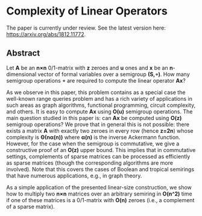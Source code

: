 # Complexity of Linear Operators

The paper is currently under review. See the latest version here: https://arxiv.org/abs/1812.11772.

## Abstract

Let **A** be an **n×n** 0/1-matrix with **z** zeroes and **u** ones and **x** be
an **n**-dimensional vector of formal variables over a semigroup **(S,∘)**.
How many semigroup operations **∘** are required to compute the linear operator **Ax**?

As we observe in this paper, this problem contains as a special case the well-known
range queries problem and has a rich variety of applications in such areas as graph
algorithms, functional programming, circuit complexity, and others. It is easy to
compute **Ax** using **O(u)** semigroup operations. The main question studied in
this paper is: can **Ax** be computed using **O(z)** semigroup operations? We prove
that in general this is not possible: there exists a matrix **A** with exactly two
zeroes in every row (hence **z=2n**) whose complexity is **Θ(nα(n))** where **α(n)**
is the inverse Ackermann function. However, for the case when the semigroup is
commutative, we give a constructive proof of an **O(z)** upper bound. This implies
that in commutative settings, complements of sparse matrices can be processed as
efficiently as sparse matrices (though the corresponding algorithms are more
involved). Note that this covers the cases of Boolean and tropical semirings that
have numerous applications, e.g., in graph theory.

As a simple application of the presented linear-size construction, we show how to
multiply two **n×n** matrices over an arbitrary semiring in **O(n^2)** time if one
of these matrices is a 0/1-matrix with **O(n)** zeroes (i.e., a complement of a 
sparse matrix).
